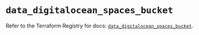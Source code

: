 # `data_digitalocean_spaces_bucket`

Refer to the Terraform Registry for docs: [`data_digitalocean_spaces_bucket`](https://registry.terraform.io/providers/digitalocean/digitalocean/2.54.0/docs/data-sources/spaces_bucket).

